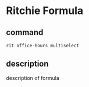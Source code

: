 # Ritchie Formula

## command

```bash
rit office-hours multiselect
```

## description

description of formula
